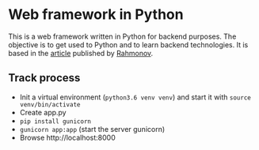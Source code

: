 # Web framework in Python
This is a web framework written in Python for backend purposes. The objective is to get used to Python and to learn backend technologies.
It is based in the [article](http://rahmonov.me/posts/write-python-framework-part-one/) published by [Rahmonov](http://rahmonov.me/).

## Track process
* Init a virtual environment (`python3.6 venv venv`) and start it with `source venv/bin/activate`
* Create app.py
* `pip install gunicorn`
* `gunicorn app:app` (start the server gunicorn)
* Browse http://localhost:8000
